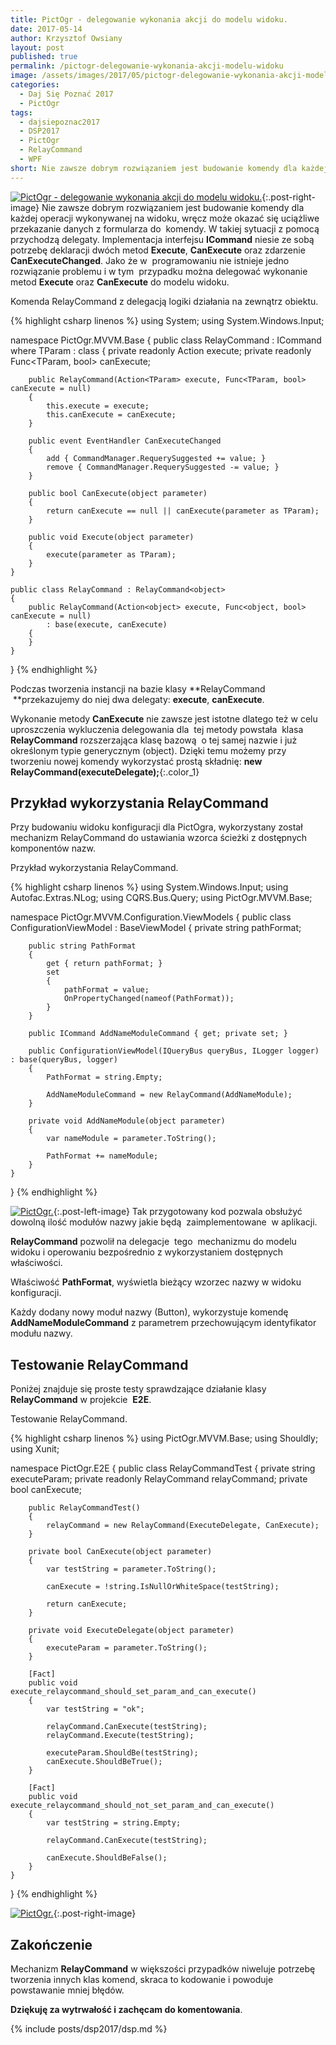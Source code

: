 ```yaml
---
title: PictOgr - delegowanie wykonania akcji do modelu widoku.
date: 2017-05-14
author: Krzysztof Owsiany
layout: post
published: true
permalink: /pictogr-delegowanie-wykonania-akcji-modelu-widoku
image: /assets/images/2017/05/pictogr-delegowanie-wykonania-akcji-modelu-widoku/post.jpg
categories:
  - Daj Się Poznać 2017
  - PictOgr
tags:
  - dajsiepoznac2017
  - DSP2017
  - PictOgr
  - RelayCommand
  - WPF
short: Nie zawsze dobrym rozwiązaniem jest budowanie komendy dla każdej operacji wykonywanej na widoku, wręcz może okazać się uciążliwe przekazanie danych z formularza do  komendy. W takiej sytuacji z pomocą przychodzą delegaty.
---
```

[![PictOgr - delegowanie wykonania akcji do modelu widoku.][post]][post-big]{:.post-right-image}
Nie zawsze dobrym rozwiązaniem jest budowanie komendy dla każdej operacji wykonywanej na widoku, wręcz może okazać się uciążliwe przekazanie danych z formularza do  komendy. W takiej sytuacji z pomocą przychodzą delegaty.
Implementacja interfejsu **ICommand** niesie ze sobą potrzebę deklaracji dwóch metod **Execute**, **CanExecute** oraz zdarzenie **CanExecuteChanged**.
Jako że w  programowaniu nie istnieje jedno rozwiązanie problemu i w tym  przypadku można delegować wykonanie metod **Execute** oraz **CanExecute** do modelu widoku.
    
Komenda RelayCommand z delegacją logiki działania na zewnątrz obiektu.

{% highlight csharp linenos %}
using System;
using System.Windows.Input;

namespace PictOgr.MVVM.Base
{
	public class RelayCommand<TParam> : ICommand where TParam : class
	{
		private readonly Action<TParam> execute;
		private readonly Func<TParam, bool> canExecute;

		public RelayCommand(Action<TParam> execute, Func<TParam, bool> canExecute = null)
		{
			this.execute = execute;
			this.canExecute = canExecute;
		}

		public event EventHandler CanExecuteChanged
		{
			add { CommandManager.RequerySuggested += value; }
			remove { CommandManager.RequerySuggested -= value; }
		}

		public bool CanExecute(object parameter)
		{
			return canExecute == null || canExecute(parameter as TParam);
		}

		public void Execute(object parameter)
		{
			execute(parameter as TParam);
		}
	}

	public class RelayCommand : RelayCommand<object>
	{
		public RelayCommand(Action<object> execute, Func<object, bool> canExecute = null)
			: base(execute, canExecute)
		{
		}
	}
}
{% endhighlight %}

Podczas tworzenia instancji na bazie klasy **RelayCommand  **przekazujemy do niej dwa delegaty: **execute**, **canExecute**.

Wykonanie metody **CanExecute** nie zawsze jest istotne dlatego też w celu uproszczenia wykluczenia delegowania dla  tej metody powstała  klasa **RelayCommand** rozszerzająca klasę bazową  o tej samej nazwie i już określonym typie generycznym (object). Dzięki temu możemy przy tworzeniu nowej komendy wykorzystać prostą składnię: 
**new RelayCommand(executeDelegate);**{:.color_1}

## Przykład wykorzystania RelayCommand
Przy budowaniu widoku konfiguracji dla PictOgra, wykorzystany został mechanizm RelayCommand do ustawiania wzorca ścieżki z dostępnych komponentów nazw.
    
Przykład wykorzystania RelayCommand.

{% highlight csharp linenos %}
using System.Windows.Input;
using Autofac.Extras.NLog;
using CQRS.Bus.Query;
using PictOgr.MVVM.Base;

namespace PictOgr.MVVM.Configuration.ViewModels
{
	public class ConfigurationViewModel : BaseViewModel
	{
		private string pathFormat;

		public string PathFormat
		{
			get { return pathFormat; }
			set
			{
				pathFormat = value;
				OnPropertyChanged(nameof(PathFormat));
			}
		}

		public ICommand AddNameModuleCommand { get; private set; }

		public ConfigurationViewModel(IQueryBus queryBus, ILogger logger) : base(queryBus, logger)
		{
			PathFormat = string.Empty;

			AddNameModuleCommand = new RelayCommand(AddNameModule);
		}

		private void AddNameModule(object parameter)
		{
			var nameModule = parameter.ToString();

			PathFormat += nameModule;
		}
	}
}
{% endhighlight %}
    
[![PictOgr.][image1]][image1-big]{:.post-left-image}
Tak przygotowany kod pozwala obsłużyć dowolną ilość modułów nazwy jakie będą  zaimplementowane  w aplikacji.

**RelayCommand** pozwolił na delegacje  tego  mechanizmu do modelu widoku i operowaniu bezpośrednio z wykorzystaniem dostępnych właściwości.

Właściwość **PathFormat**, wyświetla bieżący wzorzec nazwy w widoku konfiguracji.

Każdy dodany nowy moduł nazwy (Button), wykorzystuje komendę **AddNameModuleCommand** z parametrem przechowującym identyfikator modułu nazwy.

## Testowanie RelayCommand
Poniżej znajduje się proste testy sprawdzające działanie klasy **RelayCommand** w projekcie  **E2E**.
    
Testowanie RelayCommand.

{% highlight csharp linenos %}
using PictOgr.MVVM.Base;
using Shouldly;
using Xunit;

namespace PictOgr.E2E
{
	public class RelayCommandTest
	{
		private string executeParam;
		private readonly RelayCommand relayCommand;
		private bool canExecute;

		public RelayCommandTest()
		{
			relayCommand = new RelayCommand(ExecuteDelegate, CanExecute);
		}

		private bool CanExecute(object parameter)
		{
			var testString = parameter.ToString();
			
			canExecute = !string.IsNullOrWhiteSpace(testString);

			return canExecute;
		}

		private void ExecuteDelegate(object parameter)
		{
			executeParam = parameter.ToString();
		}

		[Fact]
		public void execute_relaycommand_should_set_param_and_can_execute()
		{
			var testString = "ok";

			relayCommand.CanExecute(testString);
			relayCommand.Execute(testString);

			executeParam.ShouldBe(testString);
			canExecute.ShouldBeTrue();
		}

		[Fact]
		public void execute_relaycommand_should_not_set_param_and_can_execute()
		{
			var testString = string.Empty;

			relayCommand.CanExecute(testString);

			canExecute.ShouldBeFalse();
		}
	}
}
{% endhighlight %}

[![PictOgr.][image2]][image2-big]{:.post-right-image}

## Zakończenie
Mechanizm **RelayCommand** w większości przypadków niweluje potrzebę tworzenia innych klas komend, skraca to kodowanie i powoduje powstawanie mniej błędów.

**Dziękuję za wytrwałość i zachęcam do komentowania**.
    
{% include posts/dsp2017/dsp.md %}

[post]: /assets/images/2017/05/pictogr-delegowanie-wykonania-akcji-modelu-widoku/post.jpg
[post-big]: /assets/images/2017/05/pictogr-delegowanie-wykonania-akcji-modelu-widoku/post-big.jpg

[image1]: /assets/images/2017/05/pictogr-delegowanie-wykonania-akcji-modelu-widoku/image1.jpg
[image1-big]: /assets/images/2017/05/pictogr-delegowanie-wykonania-akcji-modelu-widoku/image1-big.jpg

[image2]: /assets/images/2017/05/pictogr-delegowanie-wykonania-akcji-modelu-widoku/image2.jpg
[image2-big]: /assets/images/2017/05/pictogr-delegowanie-wykonania-akcji-modelu-widoku/image2-big.jpg